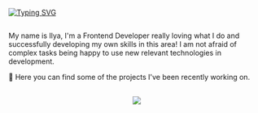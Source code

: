 [![Typing SVG](https://readme-typing-svg.herokuapp.com?font=Gotham+Pro&size=22&duration=4000&pause=1000&color=580BE4&width=435&lines=Welcome+to+korolevevev's+code+world)](https://git.io/typing-svg)

<h2></h2>

My name is Ilya, I'm a Frontend Developer really loving what I do and successfully developing my own skills in this area! 
I am not afraid of complex tasks being happy to use new relevant technologies in development. 

🚀 Here you can find some of the projects I've been recently working on.

<h2></h2>

<p align="center">
  <a href="https://skillicons.dev">
    <img src="https://skillicons.dev/icons?i=react,js,ts,redux,html,css,git,jquery,bootstrap,figma,webpack,jest" />
  </a>
</p>
